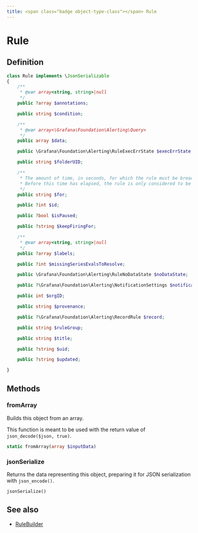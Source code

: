 ```yaml
---
title: <span class="badge object-type-class"></span> Rule
---
```

# <span class="badge object-type-class"></span> Rule

## Definition

```php
class Rule implements \JsonSerializable
{
    /**
     * @var array<string, string>|null
     */
    public ?array $annotations;

    public string $condition;

    /**
     * @var array<\Grafana\Foundation\Alerting\Query>
     */
    public array $data;

    public \Grafana\Foundation\Alerting\RuleExecErrState $execErrState;

    public string $folderUID;

    /**
     * The amount of time, in seconds, for which the rule must be breached for the rule to be considered to be Firing.
     * Before this time has elapsed, the rule is only considered to be Pending.
     */
    public string $for;

    public ?int $id;

    public ?bool $isPaused;

    public ?string $keepFiringFor;

    /**
     * @var array<string, string>|null
     */
    public ?array $labels;

    public ?int $missingSeriesEvalsToResolve;

    public \Grafana\Foundation\Alerting\RuleNoDataState $noDataState;

    public ?\Grafana\Foundation\Alerting\NotificationSettings $notificationSettings;

    public int $orgID;

    public string $provenance;

    public ?\Grafana\Foundation\Alerting\RecordRule $record;

    public string $ruleGroup;

    public string $title;

    public ?string $uid;

    public ?string $updated;

}
```
## Methods

### <span class="badge object-method"></span> fromArray

Builds this object from an array.

This function is meant to be used with the return value of `json_decode($json, true)`.

```php
static fromArray(array $inputData)
```

### <span class="badge object-method"></span> jsonSerialize

Returns the data representing this object, preparing it for JSON serialization with `json_encode()`.

```php
jsonSerialize()
```

## See also

 * <span class="badge builder"></span> [RuleBuilder](./builder-RuleBuilder.md)
